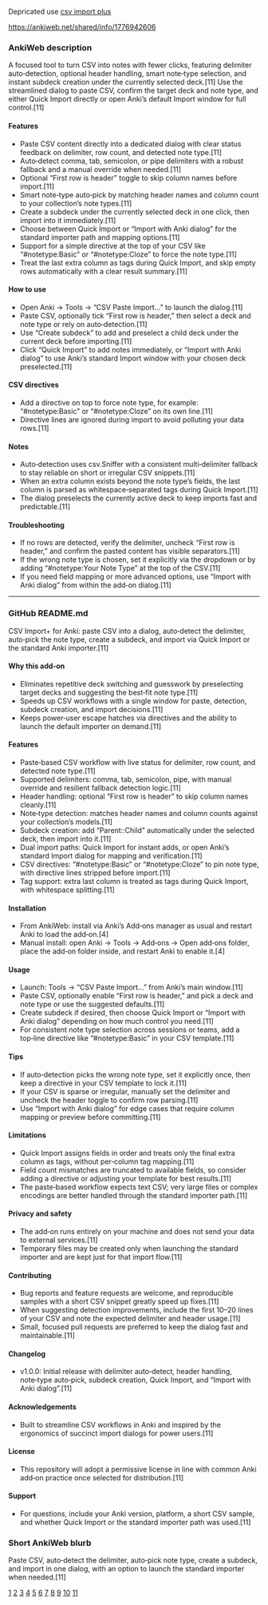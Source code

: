 Depricated use [csv import plus](https://github.com/athulkrishna2015/csv-import-plus)

https://ankiweb.net/shared/info/1776942606

### AnkiWeb description
A focused tool to turn CSV into notes with fewer clicks, featuring delimiter auto‑detection, optional header handling, smart note‑type selection, and instant subdeck creation under the currently selected deck.[11]
Use the streamlined dialog to paste CSV, confirm the target deck and note type, and either Quick Import directly or open Anki’s default Import window for full control.[11]

#### Features
- Paste CSV content directly into a dedicated dialog with clear status feedback on delimiter, row count, and detected note type.[11]
- Auto‑detect comma, tab, semicolon, or pipe delimiters with a robust fallback and a manual override when needed.[11]
- Optional “First row is header” toggle to skip column names before import.[11]
- Smart note‑type auto‑pick by matching header names and column count to your collection’s note types.[11]
- Create a subdeck under the currently selected deck in one click, then import into it immediately.[11]
- Choose between Quick Import or “Import with Anki dialog” for the standard importer path and mapping options.[11]
- Support for a simple directive at the top of your CSV like “#notetype:Basic” or “#notetype:Cloze” to force the note type.[11]
- Treat the last extra column as tags during Quick Import, and skip empty rows automatically with a clear result summary.[11]

#### How to use
- Open Anki → Tools → “CSV Paste Import…” to launch the dialog.[11]
- Paste CSV, optionally tick “First row is header,” then select a deck and note type or rely on auto‑detection.[11]
- Use “Create subdeck” to add and preselect a child deck under the current deck before importing.[11]
- Click “Quick Import” to add notes immediately, or “Import with Anki dialog” to use Anki’s standard Import window with your chosen deck preselected.[11]

#### CSV directives
- Add a directive on top to force note type, for example: “#notetype:Basic” or “#notetype:Cloze” on its own line.[11]
- Directive lines are ignored during import to avoid polluting your data rows.[11]

#### Notes
- Auto‑detection uses csv.Sniffer with a consistent multi‑delimiter fallback to stay reliable on short or irregular CSV snippets.[11]
- When an extra column exists beyond the note type’s fields, the last column is parsed as whitespace‑separated tags during Quick Import.[11]
- The dialog preselects the currently active deck to keep imports fast and predictable.[11]

#### Troubleshooting
- If no rows are detected, verify the delimiter, uncheck “First row is header,” and confirm the pasted content has visible separators.[11]
- If the wrong note type is chosen, set it explicitly via the dropdown or by adding “#notetype:Your Note Type” at the top of the CSV.[11]
- If you need field mapping or more advanced options, use “Import with Anki dialog” from within the add‑on dialog.[11]

***

### GitHub README.md
CSV Import+ for Anki: paste CSV into a dialog, auto‑detect the delimiter, auto‑pick the note type, create a subdeck, and import via Quick Import or the standard Anki importer.[11]

#### Why this add‑on
- Eliminates repetitive deck switching and guesswork by preselecting target decks and suggesting the best‑fit note type.[11]
- Speeds up CSV workflows with a single window for paste, detection, subdeck creation, and import decisions.[11]
- Keeps power‑user escape hatches via directives and the ability to launch the default importer on demand.[11]

#### Features
- Paste‑based CSV workflow with live status for delimiter, row count, and detected note type.[11]
- Supported delimiters: comma, tab, semicolon, pipe, with manual override and resilient fallback detection logic.[11]
- Header handling: optional “First row is header” to skip column names cleanly.[11]
- Note‑type detection: matches header names and column counts against your collection’s models.[11]
- Subdeck creation: add “Parent::Child” automatically under the selected deck, then import into it.[11]
- Dual import paths: Quick Import for instant adds, or open Anki’s standard Import dialog for mapping and verification.[11]
- CSV directives: “#notetype:Basic” or “#notetype:Cloze” to pin note type, with directive lines stripped before import.[11]
- Tag support: extra last column is treated as tags during Quick Import, with whitespace splitting.[11]

#### Installation
- From AnkiWeb: install via Anki’s Add‑ons manager as usual and restart Anki to load the add‑on.[4]
- Manual install: open Anki → Tools → Add‑ons → Open add‑ons folder, place the add‑on folder inside, and restart Anki to enable it.[4]

#### Usage
- Launch: Tools → “CSV Paste Import…” from Anki’s main window.[11]
- Paste CSV, optionally enable “First row is header,” and pick a deck and note type or use the suggested defaults.[11]
- Create subdeck if desired, then choose Quick Import or “Import with Anki dialog” depending on how much control you need.[11]
- For consistent note type selection across sessions or teams, add a top‑line directive like “#notetype:Basic” in your CSV template.[11]

#### Tips
- If auto‑detection picks the wrong note type, set it explicitly once, then keep a directive in your CSV template to lock it.[11]
- If your CSV is sparse or irregular, manually set the delimiter and uncheck the header toggle to confirm row parsing.[11]
- Use “Import with Anki dialog” for edge cases that require column mapping or preview before committing.[11]

#### Limitations
- Quick Import assigns fields in order and treats only the final extra column as tags, without per‑column tag mapping.[11]
- Field count mismatches are truncated to available fields, so consider adding a directive or adjusting your template for best results.[11]
- The paste‑based workflow expects text CSV; very large files or complex encodings are better handled through the standard importer path.[11]

#### Privacy and safety
- The add‑on runs entirely on your machine and does not send your data to external services.[11]
- Temporary files may be created only when launching the standard importer and are kept just for that import flow.[11]

#### Contributing
- Bug reports and feature requests are welcome, and reproducible samples with a short CSV snippet greatly speed up fixes.[11]
- When suggesting detection improvements, include the first 10–20 lines of your CSV and note the expected delimiter and header usage.[11]
- Small, focused pull requests are preferred to keep the dialog fast and maintainable.[11]

#### Changelog
- v1.0.0: Initial release with delimiter auto‑detect, header handling, note‑type auto‑pick, subdeck creation, Quick Import, and “Import with Anki dialog”.[11]

#### Acknowledgements
- Built to streamline CSV workflows in Anki and inspired by the ergonomics of succinct import dialogs for power users.[11]

#### License
- This repository will adopt a permissive license in line with common Anki add‑on practice once selected for distribution.[11]

#### Support
- For questions, include your Anki version, platform, a short CSV sample, and whether Quick Import or the standard importer path was used.[11]

### Short AnkiWeb blurb
Paste CSV, auto‑detect the delimiter, auto‑pick note type, create a subdeck, and import in one dialog, with an option to launch the standard importer when needed.[11]

[1](https://github.com/tianshanghong/awesome-anki)
[2](https://forums.ankiweb.net/t/enhancement-request-use-github-as-addon-codebase-with-ankiweb-addon-page-copying-that-github-data/27546)
[3](https://github.com/topics/anki-addon)
[4](https://github.com/glutanimate/anki-addons-misc)
[5](https://github.com/pranavdeshai/anki-prettify)
[6](https://github.com/b3nj5m1n/enhancemainwindowthemes)
[7](https://github.com/ctrlaltwill/Ankimin)
[8](https://ankiweb.net/shared/info/871222788)
[9](https://www.reddit.com/r/Anki/comments/1k4yemm/ankimin_beautiful_minimal_card_templates_for_anki/)
[10](https://publish.obsidian.md/hub/02+-+Community+Expansions/02.05+All+Community+Expansions/Auxiliary+Tools/obsidianki4)
[11](https://ppl-ai-file-upload.s3.amazonaws.com/web/direct-files/attachments/6472502/2b019e63-3281-4fdf-8a5f-a464cde16dcb/init.py)
